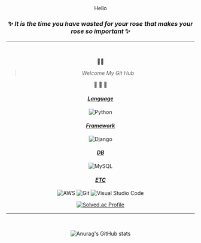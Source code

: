 <center>Hello</center>

<center>
  
### ✨ ___It is the time you have wasted for your rose that makes your rose so important___ ✨
<hr>
<br>

🌻🌼

> _Welcome My Git Hub_

🌵 🌵 🌵

#### <u>___Language___</u>
![Python](https://img.shields.io/badge/Python-3776AB?style=flat-square&logo=Python&logoColor=white)

#### <u>___Framework___</u>
![Django](https://img.shields.io/badge/Django-092E20?style=flat-square&logo=Django&logoColor=white)

#### <u>___DB___</u>
![MySQL](https://img.shields.io/badge/MySQL-4479A1?style=flat-square&logo=Mysql&logoColor=white)

#### <u>___ETC___</u>
![AWS](https://img.shields.io/badge/Amazon%20AWS-232F3E?style=flat-square&logo=Amazon%20AWS&logoColor=white)
![Git](https://img.shields.io/badge/Git-F05032?style=flat-square&logo=Git&logoColor=white)
![Visual Studio Code](https://img.shields.io/badge/Visual%20Studio%20Code-007ACC?style=flat-square&logo=Visual%20Studio%20Code&logoColor=white)

[![Solved.ac Profile](http://mazassumnida.wtf/api/v2/generate_badge?boj=chinup1004)](https://solved.ac/chinup1004/)
<hr></br>

![Anurag's GitHub stats](https://github-readme-stats.vercel.app/api?username=DevDior&theme=radical&count_private=true)

</center>
